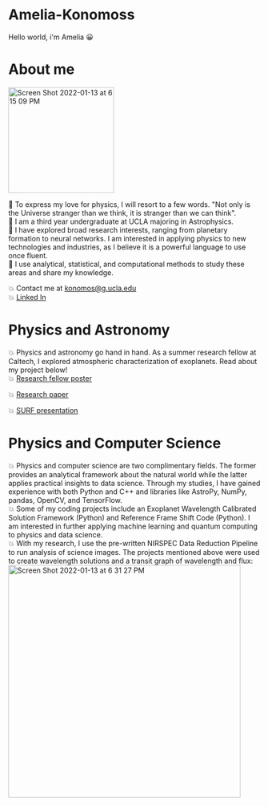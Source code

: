 # Amelia-Konomoss
Hello world, i'm Amelia
:grinning:
# About me

<img width="211" alt="Screen Shot 2022-01-13 at 6 15 09 PM" src="https://user-images.githubusercontent.com/66533374/149439941-509c92f2-68cd-4044-9673-98a78a8cb66d.png">


:dizzy: To express my love for physics, I will resort to a few words. "Not only is the Universe stranger than we think, it is stranger than we can think". <br />
:dizzy: I am a third year undergraduate at UCLA majoring in Astrophysics. <br />
:dizzy:  I have explored broad research interests, ranging from planetary formation to neural networks. I am interested in applying physics to new technologies and industries, as I believe it is a powerful language to use once fluent. <br />
:dizzy:  I use analytical, statistical, and computational methods to study these areas and share my knowledge.  <br />

:boom: Contact me at konomos@g.ucla.edu  <br />
:boom: [Linked In](https://www.linkedin.com/in/amelia-konomos/)

# Physics and Astronomy

:boom: Physics and astronomy go hand in hand. As a summer research fellow at Caltech, I explored atmospheric characterization of exoplanets. Read about my project below! <br />
:boom: [Research fellow poster](https://github.com/akonomos/Amelia-Konomoss/files/7856561/RESEARCH_POSTER.pdf) <br />

:boom: [Research paper](https://github.com/akonomos/Amelia-Konomoss/files/7856583/final_report_SURF.pdf)

:boom: [SURF presentation](https://www.youtube.com/watch?v=WAnW8u--diQ)

# Physics and Computer Science
:boom: Physics and computer science are two complimentary fields. The former provides an analytical framework about the natural world while the latter applies practical insights to data science. Through my studies, I have gained experience with both Python and C++ and libraries like AstroPy, NumPy, pandas, OpenCV, and TensorFlow.  <br />
:boom: Some of my coding projects include an Exoplanet Wavelength Calibrated Solution Framework (Python) and Reference Frame Shift Code (Python). I am interested in further applying machine learning and quantum computing to physics and data science. <br /> 
:boom: With my research, I use the pre-written NIRSPEC Data Reduction Pipeline to run analysis of science images. The projects mentioned above were used to create wavelength solutions and a transit graph of wavelength and flux: 
<img width="464" alt="Screen Shot 2022-01-13 at 6 31 27 PM" src="https://user-images.githubusercontent.com/66533374/149443123-5831d39f-bece-4754-9106-fb8d0d06d5a8.png">



